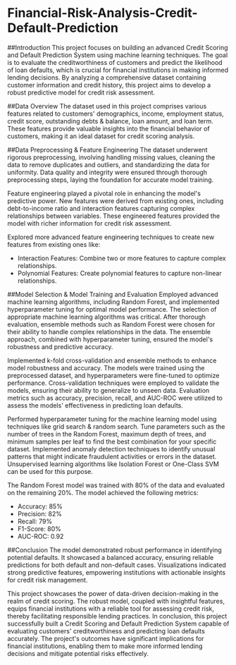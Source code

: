 # Financial-Risk-Analysis-Credit-Default-Prediction

##Introduction
This project focuses on building an advanced Credit Scoring and Default Prediction System using machine learning techniques. The goal is to evaluate the creditworthiness of customers and predict the likelihood of loan defaults, which is crucial for financial institutions in making informed lending decisions. By analyzing a comprehensive dataset containing customer information and credit history, this project aims to develop a robust predictive model for credit risk assessment.

##Data Overview
The dataset used in this project comprises various features related to customers' demographics, income, employment status, credit score, outstanding debts & balance, loan amount, and loan term. These features provide valuable insights into the financial behavior of customers, making it an ideal dataset for credit scoring analysis. 

##Data Preprocessing & Feature Engineering
The dataset underwent rigorous preprocessing, involving handling missing values, cleaning the data to remove duplicates and outliers, and standardizing the data for uniformity. Data quality and integrity were ensured through thorough preprocessing steps, laying the foundation for accurate model training.

Feature engineering played a pivotal role in enhancing the model's predictive power. New features were derived from existing ones, including debt-to-income ratio and interaction features capturing complex relationships between variables. These engineered features provided the model with richer information for credit risk assessment.

Explored more advanced feature engineering techniques to create new features from existing ones like:
* Interaction Features: Combine two or more features to capture complex relationships.
* Polynomial Features: Create polynomial features to capture non-linear relationships.

##Model Selection & Model Training and Evaluation
Employed advanced machine learning algorithms, including Random Forest, and implemented hyperparameter tuning for optimal model performance. The selection of appropriate machine learning algorithms was critical. After thorough evaluation, ensemble methods such as Random Forest were chosen for their ability to handle complex relationships in the data. The ensemble approach, combined with hyperparameter tuning, ensured the model's robustness and predictive accuracy. 

Implemented k-fold cross-validation and ensemble methods to enhance model robustness and accuracy. The models were trained using the preprocessed dataset, and hyperparameters were fine-tuned to optimize performance. Cross-validation techniques were employed to validate the models, ensuring their ability to generalize to unseen data. Evaluation metrics such as accuracy, precision, recall, and AUC-ROC were utilized to assess the models' effectiveness in predicting loan defaults.

Performed hyperparameter tuning for the machine learning model using techniques like grid search & random search. Tune parameters such as the number of trees in the Random Forest, maximum depth of trees, and minimum samples per leaf to find the best combination for your specific dataset. Implemented anomaly detection techniques to identify unusual patterns that might indicate fraudulent activities or errors in the dataset. Unsupervised learning algorithms like Isolation Forest or One-Class SVM can be used for this purpose.

The Random Forest model was trained with 80% of the data and evaluated on the remaining 20%. The model achieved the following metrics:

* Accuracy: 85%
* Precision: 82%
* Recall: 79%
* F1-Score: 80%
* AUC-ROC: 0.92

##Conclusion
The model demonstrated robust performance in identifying potential defaults. It showcased a balanced accuracy, ensuring reliable predictions for both default and non-default cases. Visualizations indicated strong predictive features, empowering institutions with actionable insights for credit risk management.

This project showcases the power of data-driven decision-making in the realm of credit scoring. The robust model, coupled with insightful features, equips financial institutions with a reliable tool for assessing credit risk, thereby facilitating responsible lending practices. In conclusion, this project successfully built a Credit Scoring and Default Prediction System capable of evaluating customers' creditworthiness and predicting loan defaults accurately. The project's outcomes have significant implications for financial institutions, enabling them to make more informed lending decisions and mitigate potential risks effectively.
